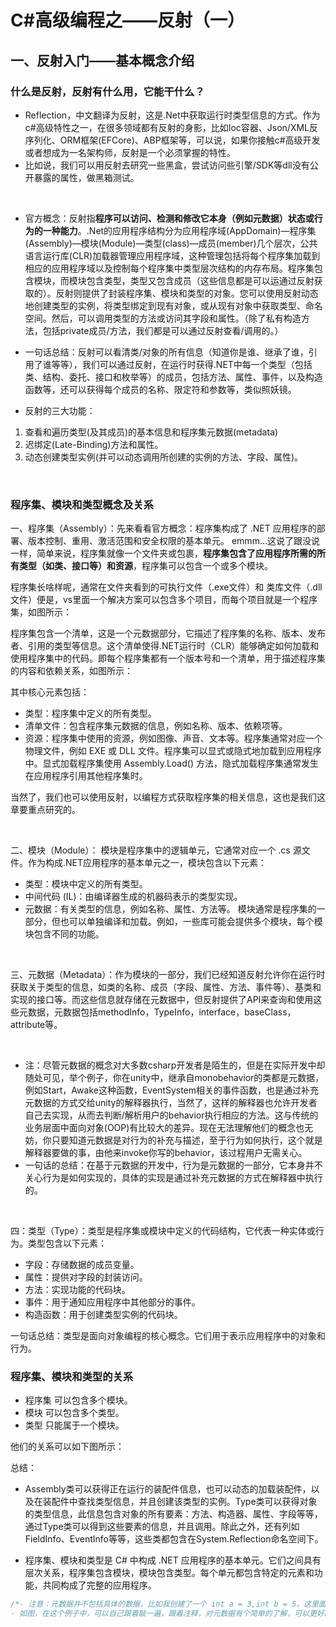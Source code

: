 # C#高级编程之——反射（一）

## 一、反射入门——基本概念介绍

### 什么是反射，反射有什么用，它能干什么？

- Reflection，中文翻译为反射，这是.Net中获取运行时类型信息的方式。作为c#高级特性之一，在很多领域都有反射的身影，比如Ioc容器、Json/XML反序列化、ORM框架(EFCore)、ABP框架等，可以说，如果你接触c#高级开发或者想成为一名架构师，反射是一个必须掌握的特性。
- 比如说，我们可以用反射去研究一些黑盒，尝试访问些引擎/SDK等dll没有公开暴露的属性，做黑箱测试。

<br>

- 官方概念：反射指**程序可以访问、检测和修改它本身（例如元数据）状态或行为的一种能力**。.Net的应用程序结构分为应用程序域(AppDomain)—程序集(Assembly)—模块(Module)—类型(class)—成员(member)几个层次，公共语言运行库(CLR)加载器管理应用程序域，这种管理包括将每个程序集加载到相应的应用程序域以及控制每个程序集中类型层次结构的内存布局。程序集包含模块，而模块包含类型，类型又包含成员（这些信息都是可以运通过反射获取的）。反射则提供了封装程序集、模块和类型的对象。您可以使用反射动态地创建类型的实例，将类型绑定到现有对象，或从现有对象中获取类型、命名空间。然后，可以调用类型的方法或访问其字段和属性。（除了私有构造方法，包括private成员/方法，我们都是可以通过反射查看/调用的。）
- 一句话总结：反射可以看清类/对象的所有信息（知道你是谁、继承了谁，引用了谁等等），我们可以通过反射，在运行时获得.NET中每一个类型（包括类、结构、委托、接口和枚举等）的成员，包括方法、属性、事件，以及构造函数等，还可以获得每个成员的名称、限定符和参数等，类似照妖镜。

- 反射的三大功能：

1. 查看和遍历类型(及其成员)的基本信息和程序集元数据(metadata)
2. 迟绑定(Late-Binding)方法和属性。
3. 动态创建类型实例(并可以动态调用所创建的实例的方法、字段、属性)。

<br>

### 程序集、模块和类型概念及关系

一、程序集（Assembly）：先来看看官方概念：程序集构成了 .NET 应用程序的部署、版本控制、重用、激活范围和安全权限的基本单元。 emmm...这说了跟没说一样，简单来说，程序集就像一个文件夹或包裹，**程序集包含了应用程序所需的所有类型（如类、接口等）和资源**，程序集可以包含一个或多个模块。

程序集长啥样呢，通常在文件夹看到的可执行文件（.exe文件）和 类库文件（.dll文件）便是，vs里面一个解决方案可以包含多个项目，而每个项目就是一个程序集，如图所示：
  
程序集包含一个清单，这是一个元数据部分，它描述了程序集的名称、版本、发布者、引用的类型等信息。这个清单使得.NET运行时（CLR）能够确定如何加载和使用程序集中的代码。即每个程序集都有一个版本号和一个清单，用于描述程序集的内容和依赖关系，如图所示：

其中核心元素包括：

- 类型：程序集中定义的所有类型。
- 清单文件：包含程序集元数据的信息，例如名称、版本、依赖项等。
- 资源：程序集中使用的资源，例如图像、声音、文本等。程序集通常对应一个物理文件，例如 EXE 或 DLL 文件。程序集可以显式或隐式地加载到应用程序中。显式加载程序集使用 Assembly.Load() 方法，隐式加载程序集通常发生在应用程序引用其他程序集时。

当然了，我们也可以使用反射，以编程方式获取程序集的相关信息，这也是我们这章要重点研究的。

<br>

二、模块（Module）：
模块是程序集中的逻辑单元，它通常对应一个 .cs 源文件。作为构成.NET应用程序的基本单元之一，模块包含以下元素：

- 类型：模块中定义的所有类型。
- 中间代码 (IL)：由编译器生成的机器码表示的类型实现。
- 元数据：有关类型的信息，例如名称、属性、方法等。
模块通常是程序集的一部分，但也可以单独编译和加载。例如，一些库可能会提供多个模块，每个模块包含不同的功能。

<br>

三、元数据（Metadata）：作为模块的一部分，我们已经知道反射允许你在运行时获取关于类型的信息，如类的名称、成员（字段、属性、方法、事件等）、基类和实现的接口等。而这些信息就存储在元数据中，但反射提供了API来查询和使用这些元数据，元数据包括methodInfo，TypeInfo，interface，baseClass，attribute等。

<br>

- 注：尽管元数据的概念对大多数csharp开发者是陌生的，但是在实际开发中却随处可见，举个例子，你在unity中，继承自monobehavior的类都是元数据，例如Start，Awake这种函数，EventSystem相关的事件函数，也是通过补充元数据的方式交给unity的解释器执行，当然了，这样的解释器也允许开发者自己去实现，从而去判断/解析用户的behavior执行相应的方法。这与传统的业务层面中面向对象(OOP)有比较大的差异。现在无法理解他们的概念也无妨，你只要知道元数据是对行为的补充与描述，至于行为如何执行，这个就是解释器要做的事，由他来invoke你写的behavior，该过程用户无需关心。
- 一句话的总结：在基于元数据的开发中，行为是元数据的一部分，它本身并不关心行为是如何实现的，具体的实现是通过补充元数据的方式在解释器中执行的。

<br>

四：类型（Type）：类型是程序集或模块中定义的代码结构，它代表一种实体或行为。类型包含以下元素：

- 字段：存储数据的成员变量。
- 属性：提供对字段的封装访问。
- 方法：实现功能的代码块。
- 事件：用于通知应用程序中其他部分的事件。
- 构造函数：用于创建类型实例的代码块。

一句话总结：类型是面向对象编程的核心概念。它们用于表示应用程序中的对象和行为。

### 程序集、模块和类型的关系

- 程序集 可以包含多个模块。
- 模块 可以包含多个类型。
- 类型 只能属于一个模块。

他们的关系可以如下图所示：



总结：

- Assembly类可以获得正在运行的装配件信息，也可以动态的加载装配件，以及在装配件中查找类型信息，并且创建该类型的实例。Type类可以获得对象的类型信息，此信息包含对象的所有要素：方法、构造器、属性、字段等等，通过Type类可以得到这些要素的信息，并且调用。除此之外，还有列如FieldInfo、EventInfo等等，这些类都包含在System.Reflection命名空间下。

- 程序集、模块和类型是 C# 中构成 .NET 应用程序的基本单元。它们之间具有层次关系，程序集包含模块，模块包含类型。每个单元都包含特定的元素和功能，共同构成了完整的应用程序。

```csharp
/*- 注意：元数据并不包括具体的数据，比如我创建了一个 int a = 3,int b = 5，这里面int是一个type，它是元数据的一部分，而后面的3,5则是具体的数据，当我使用了int a = function,那么这个行为就构成了元数据，因为function结果是不确定的，这个function也可以存在interface里（interface可以传递元数据，不能表示元数据）。再比如，我创建了一个public class xxx，那这个class也是元数据，因为它规定了这个函数的behavior，但是我定义一个interface xxx,那它就不是元数据了，因为interface本身不是behavior，但是我们可以补充behavior，但不论是class也好interface也好，这两个玩意都能传递元数据，只是说class除了和interface一样可以传递behavior，还能传递字段，field。
- 如图，在这个例子中，可以自己跟着敲一遍，跟着注释，对元数据有个简单的了解，可以更好的帮助后面我们理解*/
```